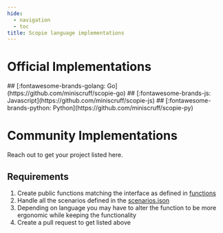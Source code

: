 ```yaml
---
hide:
  - navigation
  - toc
title: Scopie language implementations
---
```


# Official Implementations

<div class="grid cards" markdown>
## [:fontawesome-brands-golang: Go](https://github.com/miniscruff/scopie-go)
## [:fontawesome-brands-js: Javascript](https://github.com/miniscruff/scopie-js)
## [:fontawesome-brands-python: Python](https://github.com/miniscruff/scopie-py)
</div>

# Community Implementations

Reach out to get your project listed here.

## Requirements

1. Create public functions matching the interface as defined in [functions](./specification/functions.md)
1. Handle all the scenarios defined in the [scenarios.json](https://github.com/miniscruff/scopie/blob/main/scenarios.json)
1. Depending on language you may have to alter the function to be more ergonomic while keeping the functionality
1. Create a pull request to get listed above
